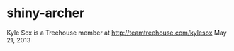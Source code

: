 shiny-archer
============
Kyle Sox is a Treehouse member at http://teamtreehouse.com/kylesox
May 21, 2013
